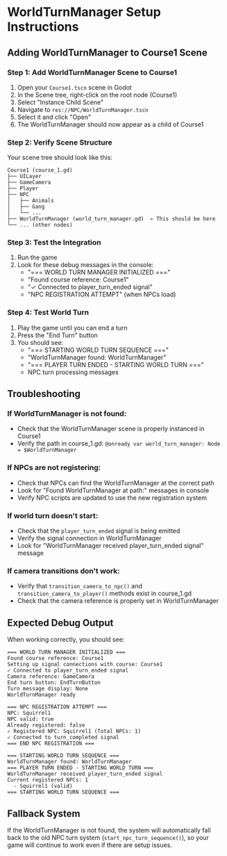 # WorldTurnManager Setup Instructions

## Adding WorldTurnManager to Course1 Scene

### Step 1: Add WorldTurnManager Scene to Course1

1. Open your `Course1.tscn` scene in Godot
2. In the Scene tree, right-click on the root node (Course1)
3. Select "Instance Child Scene"
4. Navigate to `res://NPC/WorldTurnManager.tscn`
5. Select it and click "Open"
6. The WorldTurnManager should now appear as a child of Course1

### Step 2: Verify Scene Structure

Your scene tree should look like this:
```
Course1 (course_1.gd)
├── UILayer
├── GameCamera
├── Player
├── NPC
│   ├── Animals
│   ├── Gang
│   └── ...
├── WorldTurnManager (world_turn_manager.gd)  ← This should be here
└── ... (other nodes)
```

### Step 3: Test the Integration

1. Run the game
2. Look for these debug messages in the console:
   - "=== WORLD TURN MANAGER INITIALIZED ==="
   - "Found course reference: Course1"
   - "✓ Connected to player_turn_ended signal"
   - "NPC REGISTRATION ATTEMPT" (when NPCs load)

### Step 4: Test World Turn

1. Play the game until you can end a turn
2. Press the "End Turn" button
3. You should see:
   - "=== STARTING WORLD TURN SEQUENCE ==="
   - "WorldTurnManager found: WorldTurnManager"
   - "=== PLAYER TURN ENDED - STARTING WORLD TURN ==="
   - NPC turn processing messages

## Troubleshooting

### If WorldTurnManager is not found:
- Check that the WorldTurnManager scene is properly instanced in Course1
- Verify the path in course_1.gd: `@onready var world_turn_manager: Node = $WorldTurnManager`

### If NPCs are not registering:
- Check that NPCs can find the WorldTurnManager at the correct path
- Look for "Found WorldTurnManager at path:" messages in console
- Verify NPC scripts are updated to use the new registration system

### If world turn doesn't start:
- Check that the `player_turn_ended` signal is being emitted
- Verify the signal connection in WorldTurnManager
- Look for "WorldTurnManager received player_turn_ended signal" message

### If camera transitions don't work:
- Verify that `transition_camera_to_npc()` and `transition_camera_to_player()` methods exist in course_1.gd
- Check that the camera reference is properly set in WorldTurnManager

## Expected Debug Output

When working correctly, you should see:
```
=== WORLD TURN MANAGER INITIALIZED ===
Found course reference: Course1
Setting up signal connections with course: Course1
✓ Connected to player_turn_ended signal
Camera reference: GameCamera
End turn button: EndTurnButton
Turn message display: None
WorldTurnManager ready

=== NPC REGISTRATION ATTEMPT ===
NPC: Squirrel1
NPC valid: true
Already registered: false
✓ Registered NPC: Squirrel1 (Total NPCs: 1)
✓ Connected to turn_completed signal
=== END NPC REGISTRATION ===

=== STARTING WORLD TURN SEQUENCE ===
WorldTurnManager found: WorldTurnManager
=== PLAYER TURN ENDED - STARTING WORLD TURN ===
WorldTurnManager received player_turn_ended signal
Current registered NPCs: 1
  - Squirrel1 (valid)
=== STARTING WORLD TURN SEQUENCE ===
```

## Fallback System

If the WorldTurnManager is not found, the system will automatically fall back to the old NPC turn system (`start_npc_turn_sequence()`), so your game will continue to work even if there are setup issues. 